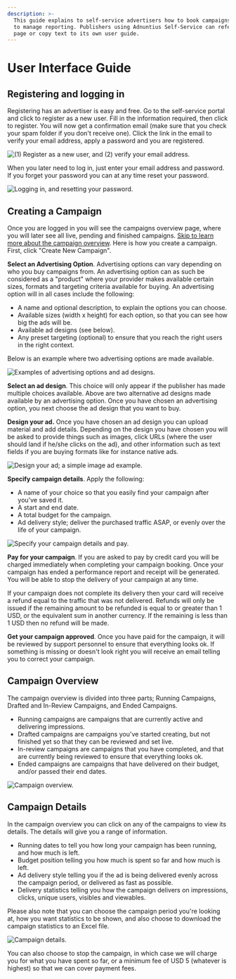 ```yaml
---
description: >-
  This guide explains to self-service advertisers how to book campaigns, and how
  to manage reporting. Publishers using Adnuntius Self-Service can refer to this
  page or copy text to its own user guide.
---
```


# User Interface Guide

## Registering and logging in

Registering has an advertiser is easy and free. Go to the self-service portal and click to register as a new user. Fill in the information required, then click to register. You will now get a confirmation email \(make sure that you check your spam folder if you don't receive one\). Click the link in the email to verify your email address, apply a password and you are registered. 

![\(1\) Register as a new user, and \(2\) verify your email address.](../../.gitbook/assets/ss-registration-process.png)

When you later need to log in, just enter your email address and password. If you forget your password you can at any time reset your password.

![Logging in, and resetting your password.](../../.gitbook/assets/ss-login%20%281%29.png)

## Creating a Campaign

Once you are logged in you will see the campaigns overview page, where you will later see all live, pending and finished campaigns. [Skip to learn more about the campaign overview](https://docs.adnuntius.com/onboarding-guides/adnuntius-self-service/user-interface-guide#campaign-overview). Here is how you create a campaign. First, click "Create New Campaign".

**Select an Advertising Option**. Advertising options can vary depending on who you buy campaigns from. An advertising option can as such be considered as a "product" where your provider makes available certain sizes, formats and targeting criteria available for buying. An advertising option will in all cases include the following: 

* A name and optional description, to explain the options you can choose. 
* Available sizes \(width x height\) for each option, so that you can see how big the ads will be. 
* Available ad designs \(see below\). 
* Any preset targeting \(optional\) to ensure that you reach the right users in the right context.

Below is an example where two advertising options are made available.

![Examples of advertising options and ad designs.](../../.gitbook/assets/ss-ad-options-and-designs.png)

**Select an ad design**. This choice will only appear if the publisher has made multiple choices available. Above are two alternative ad designs made available by an advertising option. Once you have chosen an advertising option, you next choose the ad design that you want to buy. 

**Design your ad.** Once you have chosen an ad design you can upload material and add details. Depending on the design you have chosen you will be asked to provide things such as images, click URLs \(where the user should land if he/she clicks on the ad\), and other information such as text fields if you are buying formats like for instance native ads. 

![Design your ad; a simple image ad example.](../../.gitbook/assets/design-your-ad.png)

**Specify campaign details**. Apply the following: 

* A name of your choice so that you easily find your campaign after you've saved it. 
* A start and end date. 
* A total budget for the campaign.
* Ad delivery style; deliver the purchased traffic ASAP, or evenly over the life of your campaign.

![Specify your campaign details and pay.](../../.gitbook/assets/specify-campaign-details.png)

**Pay for your campaign**. If you are asked to pay by credit card you will be charged immediately when completing your campaign booking. Once your campaign has ended a performance report and receipt will be generated. You will be able to stop the delivery of your campaign at any time.

If your campaign does not complete its delivery then your card will receive a refund equal to the traffic that was not delivered. Refunds will only be issued if the remaining amount to be refunded is equal to or greater than 1 USD, or the equivalent sum in another currency. If the remaining is less than 1 USD then no refund will be made.

**Get your campaign approved**. Once you have paid for the campaign, it will be reviewed by support personnel to ensure that everything looks ok. If something is missing or doesn't look right you will receive an email telling you to correct your campaign.

## Campaign Overview

The campaign overview is divided into three parts; Running Campaigns, Drafted and In-Review Campaigns, and Ended Campaigns.

* Running campaigns are campaigns that are currently active and delivering impressions. 
* Drafted campaigns are campaigns you've started creating, but not finished yet so that they can be reviewed and set live. 
* In-review campaigns are campaigns that you have completed, and that are currently being reviewed to ensure that everything looks ok. 
* Ended campaigns are campaigns that have delivered on their budget, and/or passed their end dates. 

![Campaign overview.](../../.gitbook/assets/campaign-overview.png)

## Campaign Details

In the campaign overview you can click on any of the campaigns to view its details. The details will give you a range of information.

* Running dates to tell you how long your campaign has been running, and how much is left. 
* Budget position telling you how much is spent so far and how much is left. 
* Ad delivery style telling you if the ad is being delivered evenly across the campaign period, or delivered as fast as possible. 
* Delivery statistics telling you how the campaign delivers on impressions, clicks, unique users, visibles and viewables. 

Please also note that you can choose the campaign period you're looking at, how you want statistics to be shown, and also choose to download the campaign statistics to an Excel file.

![Campaign details.](../../.gitbook/assets/campaign-details.png)

You can also choose to stop the campaign, in which case we will charge you for what you have spent so far, or a minimum fee of USD 5 \(whatever is highest\) so that we can cover payment fees. 


